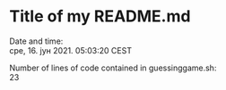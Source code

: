 # Title of my README.md

Date and time:  
сре,  16. јун 2021.  05:03:20 CEST

Number of lines of code contained in guessinggame.sh:  
23
